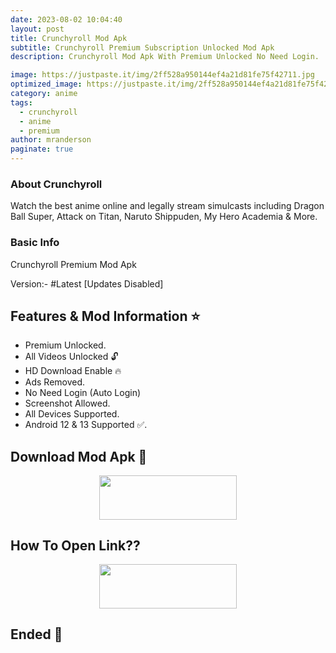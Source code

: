 ```yaml
---
date: 2023-08-02 10:04:40
layout: post
title: Crunchyroll Mod Apk
subtitle: Crunchyroll Premium Subscription Unlocked Mod Apk
description: Crunchyroll Mod Apk With Premium Unlocked No Need Login.

image: https://justpaste.it/img/2ff528a950144ef4a21d81fe75f42711.jpg
optimized_image: https://justpaste.it/img/2ff528a950144ef4a21d81fe75f42711.jpg
category: anime
tags:
  - crunchyroll
  - anime
  - premium
author: mranderson
paginate: true
---
```


### About Crunchyroll
Watch the best anime online and legally stream simulcasts including Dragon Ball Super, Attack on Titan, Naruto Shippuden, My Hero Academia & More.

### Basic Info
Crunchyroll Premium Mod Apk

Version:-  #Latest [Updates Disabled]

<!--page-->

## Features & Mod Information ⭐

- Premium Unlocked.
- All Videos Unlocked 🔓
- HD Download Enable 🔥
- Ads Removed.
- No Need Login (Auto Login)
- Screenshot Allowed.
- All Devices Supported.
- Android 12 & 13 Supported ✅.


## Download Mod Apk 📩

<p align="center"><a href="https://9qr.de/jlXDr1"><img src="https://img.shields.io/badge/Download-Now-black?&style=for-the-badge&logo=download" width="220" height="70.45"></a></p>


## How To Open Link??

<p align="center"><a href="https://t.me/HowToRedirect/5"><img src="https://img.shields.io/badge/HowToOpen-Link-black?&style=for-the-badge&logo=telegram" width="220" height="70.45"></a></p>

## Ended 👀
